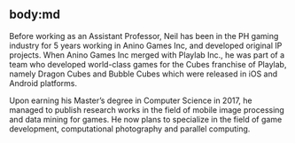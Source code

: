 body:md
-----
Before working as an Assistant Professor, Neil has been in the PH gaming industry for 5 years working in Anino Games Inc, and developed original IP projects. When Anino Games Inc merged with Playlab Inc., he was part of a team who developed world-class games for the Cubes franchise of Playlab, namely Dragon Cubes and Bubble Cubes which were released in iOS and Android platforms.

Upon earning his Master’s degree in Computer Science in 2017, he managed to publish research works in the field of mobile image processing and data mining for games. He now plans to specialize in the field of game development, computational photography and parallel computing.